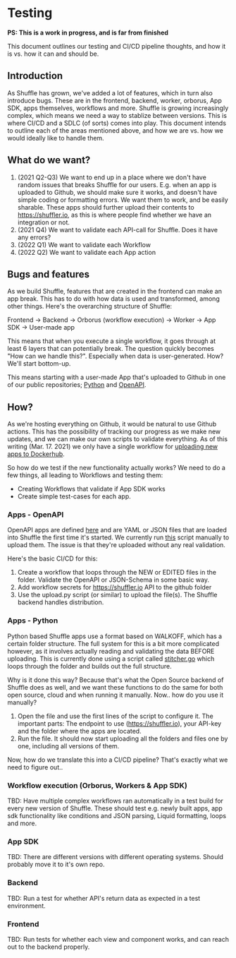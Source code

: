 # Testing
**PS: This is a work in progress, and is far from finished**

This document outlines our testing and CI/CD pipeline thoughts, and how it is vs. how it can and should be. 

## Introduction
As Shuffle has grown, we've added a lot of features, which in turn also introduce bugs. These are in the frontend, backend, worker, orborus, App SDK, apps themselves, workflows and more. Shuffle is growing increasingly complex, which means we need a way to stablize between versions. This is where CI/CD and a SDLC (of sorts) comes into play. This document intends to outline each of the areas mentioned above, and how we are vs. how we would ideally like to handle them.

## What do we want?
1. (2021 Q2-Q3) We want to end up in a place where we don't have random issues that breaks Shuffle for our users. E.g. when an app is uploaded to Github, we should make sure it works, and doesn't have simple coding or formatting errors. We want them to work, and be easily sharable. These apps should further upload their contents to https://shuffler.io, as this is where people find whether we have an integration or not.
2. (2021 Q4) We want to validate each API-call for Shuffle. Does it have any errors?
3. (2022 Q1) We want to validate each Workflow 
4. (2022 Q2) We want to validate each App action

## Bugs and features
As we build Shuffle, features that are created in the frontend can make an app break. This has to do with how data is used and transformed, among other things. Here's the overarching structure of Shuffle:

Frontend -> Backend -> Orborus (workflow execution) -> Worker -> App SDK -> User-made app

This means that when you execute a single workflow, it goes through at least 6 layers that can potentially break. The question quickly becomes "How can we handle this?". Especially when data is user-generated. How? We'll start bottom-up. 

This means starting with a user-made App that's uploaded to Github in one of our public repositories; [Python](https://github.com/frikky/shuffle-apps) and [OpenAPI](https://github.com/frikky/security-openapis). 

## How?
As we're hosting everything on Github, it would be natural to use Github actions. This has the possibility of tracking our progress as we make new updates, and we can make our own scripts to validate everything. As of this writing (Mar. 17. 2021) we only have a single workflow for [uploading new apps to Dockerhub](https://github.com/frikky/Shuffle-apps/blob/master/.github/workflows/ci.yaml).

So how do we test if the new functionality actually works? We need to do a few things, all leading to Workflows and testing them:
* Creating Workflows that validate if App SDK works  
* Create simple test-cases for each app.  

### Apps - OpenAPI
OpenAPI apps are defined [here](https://github.com/frikky/security-openapis) and are YAML or JSON files that are loaded into Shuffle the first time it's started. We currently run [this](https://github.com/frikky/security-openapis/blob/master/upload.py) script manually to upload them. The issue is that they're uploaded without any real validation.

Here's the basic CI/CD for this: 
1. Create a workflow that loops through the NEW or EDITED files in the folder. Validate the OpenAPI or JSON-Schema in some basic way. 
2. Add workflow secrets for https://shuffler.io API to the github folder
3. Use the upload.py script (or similar) to upload the file(s). The Shuffle backend handles distribution.

### Apps - Python
Python based Shuffle apps use a format based on WALKOFF, which has a certain folder structure. The full system for this is a bit more complicated however, as it involves actually reading and validating the data BEFORE uploading. This is currently done using a script called [stitcher.go](https://github.com/frikky/shuffle-shared/blob/main/app_upload/stitcher.go) which loops through the folder and builds out the full structure.

Why is it done this way? Because that's what the Open Source backend of Shuffle does as well, and we want these functions to do the same for both open source, cloud and when running it manually. Now.. how do you use it manually?
1. Open the file and use the first lines of the script to configure it. The important parts: The endpoint to use (https://shuffler.io), your API-key and the folder where the apps are located.
2. Run the file. It should now start uploading all the folders and files one by one, including all versions of them.

Now, how do we translate this into a CI/CD pipeline? That's exactly what we need to figure out..

### Workflow execution (Orborus, Workers & App SDK)
TBD: Have multiple complex workflows ran automatically in a test build for every new version of Shuffle. These should test e.g. newly built apps, app sdk functionality like conditions and JSON parsing, Liquid formatting, loops and more.

### App SDK 
TBD: There are different versions with different operating systems. Should probably move it to it's own repo.

### Backend 
TBD: Run a test for whether API's return data as expected in a test environment.

### Frontend
TBD: Run tests for whether each view and component works, and can reach out to the backend properly. 

